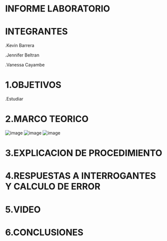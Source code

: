 # INFORME LABORATORIO

# INTEGRANTES
.Kevin Barrera

.Jennifer Beltran

.Vanessa Cayambe

# 1.OBJETIVOS

.Estudiar 

# 2.MARCO TEORICO

![image](https://user-images.githubusercontent.com/84421020/121976434-6e31db80-cd49-11eb-97b2-d04f66b3c285.png)
![image](https://user-images.githubusercontent.com/84421020/121976447-77bb4380-cd49-11eb-9093-3900b738e018.png)
![image](https://user-images.githubusercontent.com/84421020/121976456-7f7ae800-cd49-11eb-9cb1-fbca61f2d61e.png)



# 3.EXPLICACION DE PROCEDIMIENTO 


# 4.RESPUESTAS A INTERROGANTES Y CALCULO DE ERROR

# 5.VIDEO

# 6.CONCLUSIONES 

